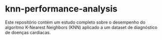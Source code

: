 # knn-performance-analysis
Este repositório contém um estudo completo sobre o desempenho do algoritmo K-Nearest Neighbors (KNN) aplicado a um dataset de diagnóstico de doenças cardíacas.
